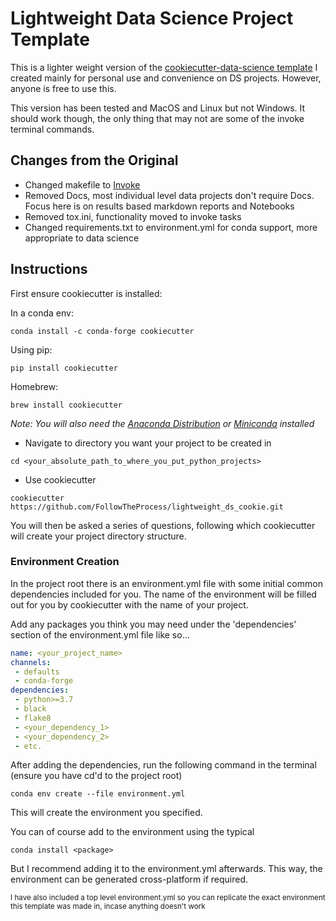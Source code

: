 # Lightweight Data Science Project Template

This is a lighter weight version of the [cookiecutter-data-science template](https://github.com/drivendata/cookiecutter-data-science) I created mainly for personal use and convenience on DS projects. However, anyone is free to use this.

This version has been tested and MacOS and Linux but not Windows. It should work though, the only thing that may not are some of the invoke terminal commands.

## Changes from the Original

* Changed makefile to [Invoke][Invoke]
* Removed Docs, most individual level data projects don't require Docs. Focus here is on results based markdown reports and Notebooks
* Removed tox.ini, functionality moved to invoke tasks
* Changed requirements.txt to environment.yml for conda support, more appropriate to data science

## Instructions

First ensure cookiecutter is installed:

In a conda env:

``` shell
conda install -c conda-forge cookiecutter
 ```

Using pip:

``` shell
pip install cookiecutter
```

Homebrew:

``` shell
brew install cookiecutter
```

 *Note: You will also need the [Anaconda Distribution][anaconda] or [Miniconda][miniconda] installed*

* Navigate to directory you want your project to be created in

``` shell
cd <your_absolute_path_to_where_you_put_python_projects>
```

* Use cookiecutter

``` shell
cookiecutter https://github.com/FollowTheProcess/lightweight_ds_cookie.git
```

You will then be asked a series of questions, following which cookiecutter will create your project directory structure.

### Environment Creation

In the project root there is an environment.yml file with some initial common dependencies included for you. The name of the environment will be filled out for you by cookiecutter with the name of your project.

Add any packages you think you may need under the 'dependencies' section of the environment.yml file like so...

``` yaml
name: <your_project_name>
channels:
 - defaults
 - conda-forge
dependencies:
 - python>=3.7
 - black
 - flake8
 - <your_dependency_1>
 - <your_dependency_2>
 - etc.
```

After adding the dependencies, run the following command in the terminal (ensure you have cd'd to the project root)

``` shell
conda env create --file environment.yml
```

This will create the environment you specified.

You can of course add to the environment using the typical

``` shell
conda install <package>
```

But I recommend adding it to the environment.yml afterwards. This way, the environment can be generated cross-platform if required.

<p><small> I have also included a top level environment.yml so you can replicate the exact environment this template was made in, incase anything doesn't work</small></p>

[Invoke]: https://www.pyinvoke.org
[Anaconda]: https://www.anaconda.com/products/individual
[Miniconda]: https://docs.conda.io/en/latest/miniconda.html
